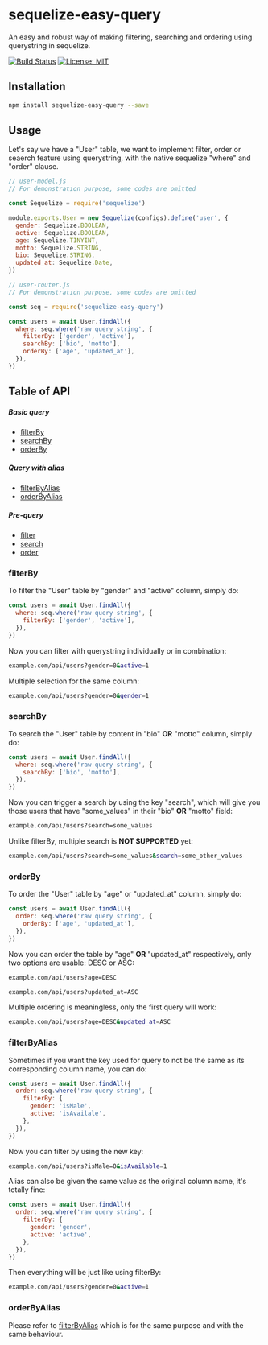 # sequelize-easy-query
An easy and robust way of making filtering, searching and ordering using querystring in sequelize.

[![Build Status](https://travis-ci.org/77Vincent/sequelize-easy-query.svg?branch=master)](https://travis-ci.org/77Vincent/sequelize-easy-query)
[![License: MIT](https://img.shields.io/badge/License-MIT-yellow.svg)](https://opensource.org/licenses/MIT)

## Installation
```bash
npm install sequelize-easy-query --save
```

## Usage
Let's say we have a "User" table, we want to implement filter, order or seaerch feature using querystring, with the native sequelize "where" and "order" clause.
```js
// user-model.js
// For demonstration purpose, some codes are omitted

const Sequelize = require('sequelize')

module.exports.User = new Sequelize(configs).define('user', {
  gender: Sequelize.BOOLEAN,
  active: Sequelize.BOOLEAN,
  age: Sequelize.TINYINT,
  motto: Sequelize.STRING,
  bio: Sequelize.STRING,
  updated_at: Sequelize.Date,
})
```
```js
// user-router.js
// For demonstration purpose, some codes are omitted

const seq = require('sequelize-easy-query')

const users = await User.findAll({
  where: seq.where('raw query string', {
    filterBy: ['gender', 'active'],
    searchBy: ['bio', 'motto'],
    orderBy: ['age', 'updated_at'],
  }),
})
```

## Table of API
##### Basic query
* [filterBy](#filterBy)
* [searchBy](#searchBy)
* [orderBy](#orderBy)
##### Query with alias
* [filterByAlias](#filterByAlias)
* [orderByAlias](#orderByAlias)
##### Pre-query
* [filter](#filter)
* [search](#search)
* [order](#order)


### <a name="filterBy"></a>filterBy
To filter the "User" table by "gender" and "active" column, simply do:
```js
const users = await User.findAll({
  where: seq.where('raw query string', {
    filterBy: ['gender', 'active'],
  }),
})
```
Now you can filter with querystring individually or in combination:
```bash
example.com/api/users?gender=0&active=1
```
Multiple selection for the same column:
```bash
example.com/api/users?gender=0&gender=1
```

### <a name="searchBy"></a>searchBy
To search the "User" table by content in "bio" **OR** "motto" column, simply do:
```js
const users = await User.findAll({
  where: seq.where('raw query string', {
    searchBy: ['bio', 'motto'],
  }),
})
```
Now you can trigger a search by using the key "search", which will give you those users that have "some_values" in their "bio" **OR** "motto" field:
```bash
example.com/api/users?search=some_values
```
Unlike filterBy, multiple search is **NOT SUPPORTED** yet:
```bash
example.com/api/users?search=some_values&search=some_other_values
```

### <a name="orderBy"></a>orderBy
To order the "User" table by "age" or "updated_at" column, simply do:
```js
const users = await User.findAll({
  order: seq.where('raw query string', {
    orderBy: ['age', 'updated_at'],
  }),
})
```
Now you can order the table by "age" **OR** "updated_at" respectively, only two options are usable: DESC or ASC:
```bash
example.com/api/users?age=DESC
```
```bash
example.com/api/users?updated_at=ASC
```
Multiple ordering is meaningless, only the first query will work:
```bash
example.com/api/users?age=DESC&updated_at=ASC
```

### <a name="filterByAlias"></a>filterByAlias
Sometimes if you want the key used for query to not be the same as its corresponding column name, you can do:
```js
const users = await User.findAll({
  order: seq.where('raw query string', {
    filterBy: {
      gender: 'isMale',
      active: 'isAvailale',
    },
  }),
})
```
Now you can filter by using the new key:
```bash
example.com/api/users?isMale=0&isAvailable=1
```
Alias can also be given the same value as the original column name, it's totally fine:
```js
const users = await User.findAll({
  order: seq.where('raw query string', {
    filterBy: {
      gender: 'gender',
      active: 'active',
    },
  }),
})
```
Then everything will be just like using filterBy:
```bash
example.com/api/users?gender=0&active=1
```

### <a name="orderByAlias"></a>orderByAlias
Please refer to [filterByAlias](#filterByAlias) which is for the same purpose and with the same behaviour.

